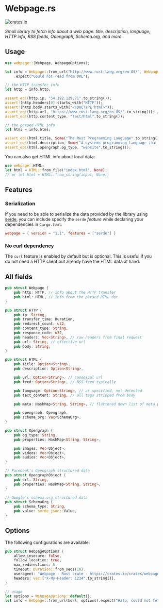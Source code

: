 # Webpage.rs

[![crates.io](https://img.shields.io/crates/v/webpage.svg)](https://crates.io/crates/webpage)

_Small library to fetch info about a web page: title, description, language, HTTP info, RSS feeds, Opengraph, Schema.org, and more_

## Usage

```rust
use webpage::{Webpage, WebpageOptions};

let info = Webpage::from_url("http://www.rust-lang.org/en-US/", WebpageOptions::default())
    .expect("Could not read from URL");

// the HTTP transfer info
let http = info.http;

assert_eq!(http.ip, "54.192.129.71".to_string());
assert!(http.headers[0].starts_with("HTTP"));
assert!(http.body.starts_with("<!DOCTYPE html>"));
assert_eq!(http.url, "https://www.rust-lang.org/en-US/".to_string()); // followed redirects (HTTPS)
assert_eq!(http.content_type, "text/html".to_string());

// the parsed HTML info
let html = info.html;

assert_eq!(html.title, Some("The Rust Programming Language".to_string()));
assert_eq!(html.description, Some("A systems programming language that runs blazingly fast, prevents segfaults, and guarantees thread safety.".to_string()));
assert_eq!(html.opengraph.og_type, "website".to_string());
```

You can also get HTML info about local data:

```rust
use webpage::HTML;
let html = HTML::from_file("index.html", None);
// or let html = HTML::from_string(input, None);
```

## Features

### Serialization

If you need to be able to serialize the data provided by the library using [serde](https://serde.rs/), you can include specify the `serde` *feature* while declaring your dependencies in `Cargo.toml`:

```toml
webpage = { version = "1.1", features = ["serde"] }
```

### No curl dependency

The `curl` feature is enabled by default but is optional. This is useful if you do not need a HTTP client but already have the HTML data at hand.

## All fields

```rust
pub struct Webpage {
    pub http: HTTP, // info about the HTTP transfer
    pub html: HTML, // info from the parsed HTML doc
}

pub struct HTTP {
    pub ip: String,
    pub transfer_time: Duration,
    pub redirect_count: u32,
    pub content_type: String,
    pub response_code: u32,
    pub headers: Vec<String>, // raw headers from final request
    pub url: String, // effective url
    pub body: String,
}

pub struct HTML {
    pub title: Option<String>,
    pub description: Option<String>,

    pub url: Option<String>, // canonical url
    pub feed: Option<String>, // RSS feed typically

    pub language: Option<String>, // as specified, not detected
    pub text_content: String, // all tags stripped from body

    pub meta: HashMap<String, String>, // flattened down list of meta properties

    pub opengraph: Opengraph,
    pub schema_org: Vec<SchemaOrg>,
}

pub struct Opengraph {
    pub og_type: String,
    pub properties: HashMap<String, String>,

    pub images: Vec<Object>,
    pub videos: Vec<Object>,
    pub audios: Vec<Object>,
}

// Facebook's Opengraph structured data
pub struct OpengraphObject {
    pub url: String,
    pub properties: HashMap<String, String>,
}

// Google's schema.org structured data
pub struct SchemaOrg {
    pub schema_type: String,
    pub value: serde_json::Value,
}
```

## Options

The following configurations are available:
```rust
pub struct WebpageOptions {
    allow_insecure: false,
    follow_location: true,
    max_redirections: 5,
    timeout: Duration::from_secs(10),
    useragent: "Webpage - Rust crate - https://crates.io/crates/webpage".to_string(),
    headers: vec!["X-My-Header: 1234".to_string()],
}

// usage
let options = WebpageOptions::default();
let info = Webpage::from_url(&url, options).expect("Halp, could not fetch");
```
